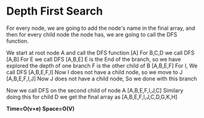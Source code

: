 # Depth First Search

For every node, we are going to add the node's name in
the final array, and then for every child node the node has,
we are going to call the DFS function.

We start at root node A and call the DFS function
[A]
For B,C,D we call DFS
[A,B]
For E we call DFS
[A,B,E]
E is the End of the branch, so we have explored
the depth of one branch
F is the other child of B
[A,B,E,F]
For I, We call DFS
[A,B,E,F,I]
Now I does not have a child node, so we move to J
[A,B,E,F,I,J]
Now J does not have a child node, So we done with
this branch

Now we call DFS on the second child of node A
[A,B,E,F,I,J,C]
Similary doing this for child D we get the final
array as
[A,B,E,F,I,J,C,D,G,K,H]

**Time=O(v+e)**
**Space=O(V)**
